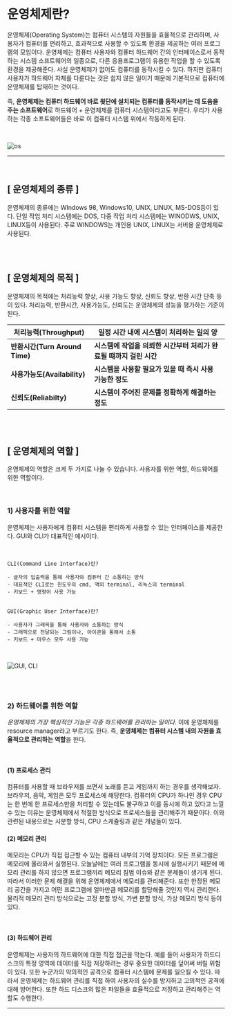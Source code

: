 # 운영체제란?


운영체제(Operating System)는 컴퓨터 시스템의 자원들을 효율적으로 관리하며, 사용자가 컴퓨터를 편리하고, 효과적으로 사용할 수 있도록 환경을 제공하는 여러 프로그램의 모임이다.   운영체제는 컴퓨터 사용자와 컴퓨터 하드웨어 간의 인터페이스로서 동작하는 시스템 소프트웨어의 일종으로, 다른 응용프로그램이 유용한 작업을 할 수 있도록 환경을 제공해준다. 
사실 운영체제가 없어도 컴퓨터를 동작시킬 수 있다. 하지만 컴퓨터 사용자가 하드웨어 자체를 다룬다는 것은 쉽지 않은 일이기 때문에 기본적으로 컴퓨터에 운영체제를 탑재하는 것이다.

즉, **운영체제는 컴퓨터 하드웨어 바로 윗단에 설치되는 컴퓨터를 동작시키는 데 도움을 주는  소프트웨어**로 하드웨어 + 운영체제를 컴퓨터 시스템이라고도 부른다. 우리가 사용하는 각종 소프트웨어들은 바로 이 컴퓨터 시스템 위에서 작동하게 된다.

<br>

![os](https://postfiles.pstatic.net/MjAyMjA3MDRfMjU5/MDAxNjU2ODY4ODU1NTk0.YTRSh3bvUe4hMwlEemZhWYrJDHVi5fAHhzyK0nG6Q8cg.B_8PGVzqZVqeCjdXvOU9PIQEnfkaKjad7rS8CZQiS5Ig.PNG.wndgndi/eew.png?type=w773)


---

<br>

## [ 운영체제의 종류 ]

운영체제의 종류에는 WIndows 98, Windows10, UNIX, LINUX, MS-DOS등이 있다.
단일 작업 처리 시스템에는 DOS, 다중 작업 처리 시스템에는 WINODWS, UNIX, LINUX등이 사용된다.
주로 WINDOWS는 개인용 UNIX, LINUX는 서버용 운영체제로 사용된다.

<br>
<br>

## [ 운영체제의 목적 ]


운영체제의 목적에는 처리능력 향상, 사용 가능도 향상, 신뢰도 향상, 반환 시간 단축 등이 있다. 
처리능력, 반환시간, 사용가능도, 신뢰도는 운영체제의 성능을 평가하는 기준이 된다.

|처리능력(Throughput)| 일정 시간 내에 시스템이 처리하는 일의 양|
|------|---|
| **반환시간(Turn Around Time)**|**시스템에 작업을 의뢰한 시간부터 처리가 완료될 떄까지 걸린 시간**|
| **사용가능도(Availability)**| **시스템을 사용할 필요가 있을 때 즉시 사용 가능한 정도**|
| **신뢰도(Reliabilty)**|**시스템이 주어진 문제를 정확하게 해결하는 정도**|

<br>
<br>

## [ 운영체제의 역할 ]

​운영체제의 역할은 크게 두 가지로 나눌 수 있습니다. 사용자를 위한 역할, 하드웨어를 위한 역할이다.

​
### 1) 사용자를 위한 역할

운영체제는 사용자에게 컴퓨터 시스템을 편리하게 사용할 수 있는 인터페이스를 제공한다. GUI와 CLI가 대표적인 예시이다.

<br>

```
CLI(Command Line Interface)란?

- 글자의 입출력을 통해 사용자와 컴퓨터 간 소통하는 방식
- 대표적인 CLI로는 윈도우의 cmd, 맥의 terminal, 리눅스의 terminal
- 키보드 + 명령어 사용 가능

 
GUI(Graphic User Interface)란?

- 사용자가 그래픽을 통해 사용자와 소통하는 방식
- 그래픽으로 전달되는 그림이나, 아이콘을 통해서 소통
- 키보드 + 마우스 모두 사용 가능
```

<Br>

![GUI, CLI](https://blog.kakaocdn.net/dn/csA5u2/btrs22DMTnm/CKNllqXkpqCHiH0Jolk6F0/img.png)

<br>
<br>

### 2) 하드웨어를 위한 역할

*운영체제의 가장 핵심적인 기능은 각종 하드웨어를 관리하는 일이다.* 이에 운영체제를 resource manager라고 부르기도 한다. 
즉, **운영체제는 컴퓨터 시스템 내의 자원을 효율적으로 관리하는 역할**을 한다.

<br>
 

#### (1) 프로세스 관리

컴퓨터를 사용할 때 브라우저를 쓰면서 노래를 듣고 게임까지 하는 경우를 생각해보자. 브라우저, 음악, 게임은 모두 프로세스에 해당한다. 컴퓨터의 CPU가 하나인 경우 CPU는 한 번에 한 프로세스만을 처리할 수 있는데도 불구하고 이를 동시에 하고 있다고 느낄 수 있는 이유는 운영체제에서 적절한 방식으로 프로세스들을 관리해주기 때문이다. 이와 관련된 내용으로는 시분할 방식, CPU 스케쥴링과 같은 개념들이 있다.
​

#### (2) 메모리 관리

메모리는 CPU가 직접 접근할 수 있는 컴퓨터 내부의 기억 장치이다. 모든 프로그램은 메모리에 올라와서 
실행된다. 오늘날에는 여러 프로그램을 동시에 실행시키기 때문에 메모리 관리를 하지 않으면 프로그램끼리 메모리 침범 이슈와 같은 문제들이 생기게 된다. 따라서 이러한 문제 해결을 위해 운영체제에서 메모리를 관리해준다. 또한 한정된 메모리 공간을 가지고 어떤 프로그램에 얼마만큼 메모리를 할당해줄 것인지 역시 관리한다. 물리적 메모리 관리 방식으로는 고정 분할 방식, 가변 분할 방식, 가상 메모리 방식 등이 있다.

<br>

#### (3) 하드웨어 관리

운영체제는 사용자의 하드웨어에 대한 직접 접근을 막는다. 예를 들어 사용자가 하드디스크의 특정 영역에 데이터를 직접 저장하려는 경우 중요한 데이터를 덮어써 버릴 위험이 있다. 또한 누군가의 악의적인 공격으로 컴퓨터 시스템에 문제를 일으킬 수 있다. 따라서 운영체제는 하드웨어 관리를 직접 하여 사용자의 실수를 방지하고 고의적인 공격에 대해 방어한다. 또한 하드 디스크의 많은 파일들을 효율적으로 저장하고 관리해주는 역할도 수행한다. 

---
